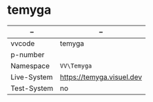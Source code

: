 # temyga

| –              | –                                       |
| ------         | ------                                  |
| vvcode         | temyga                                  |
| p-number       |                                         |
| Namespace      | `VV\Temyga`                             |
| Live-System    | https://temyga.visuel.dev               |
| Test-System    | no                                      |
